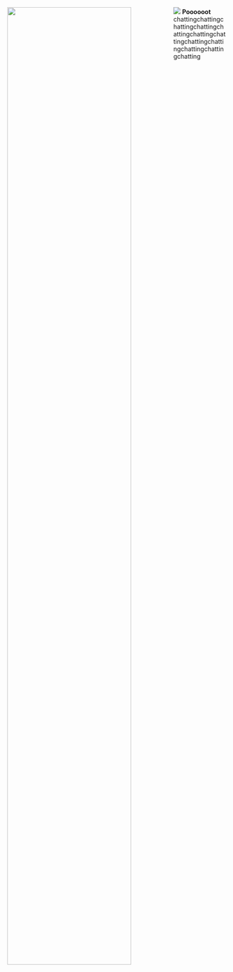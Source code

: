 <img align="left" src="https://i.imgur.com/KKNj3ge.jpg" width="75%">
<div>
  <img src="https://static-cdn.jtvnw.net/emoticons/v2/emotesv2_e02650251d204198923de93a0c62f5f5/default/dark/1.0"> <strong>Poooooot</strong>
chattingchattingchattingchattingchattingchattingchattingchattingchattingchattingchattingchatting</div>
